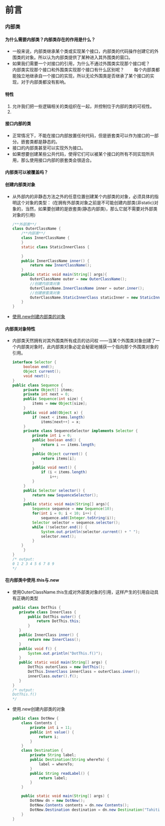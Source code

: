 # 前言
### 内部类

#### 为什么需要内部类？内部类存在的作用是什么？

   - 一般来说，内部类继承某个类或实现某个接口，内部类的代码操作创建它的外围类的对象。所以认为内部类提供了某种进入其外围类的窗口。
   - 如果我们需要一个对接口的引用，为什么不通过外围类实现那个接口呢？　　
      内部类实现那个接口和外围类实现那个接口有什么区别呢？　　
        每个内部类都能独立地继承自一个接口的实现，所以无论外围类是否继承了某个接口的实现，对于内部类都没有影响。


#### 特性

   1. 允许我们把一些逻辑相关的类组织在一起，并控制位于内部的类的可视性。
   2. 


#### 接口内部的类

   - 正常情况下，不能在接口内部放置任何代码，但是嵌套类可以作为接口的一部分。嵌套类都是静态的。
   - 接口的内部类甚至可以实现外为接口。
   - 如果想要创建某些公共代码，使得它们可以被某个接口的所有不同实现所共用，那么使用接口内部的嵌套类会很适合。


#### 内部类可以被覆盖吗？

#### 创建内部类对象

   - 从外部内的非静态方法之外的任意位置创建某个内部类的对象，必须具体的指明这个对象的类型：
   (在拥有外部类对象之前是不可能创建内部类(非static)对象的，当然，如果要创建的是嵌套类(静态内部类)，那么它就不需要对外部类对象的引用)
   
       ```java
       /**外部类**/
       class OuterClassName {
           /**内部类**/
           class InnerClassName {
           }
           static class StaticInnerClass {
               
           }
           public InnerClassName inner() {
               return new InnerClassName();
           }
           public static void main(String[] args){
               OuterClassName outer = new OuterClassName();
               //创建内部类对象
               OuterClassName.InnerClassName inner = outer.inner();  
               //创建嵌套类对象
               OuterClassName.StaticInnerClass staticInner = new StaticInnerClass();     
           }
       }

       ```
   - [使用.new创建内部类的对象](#在内部类中使用this与new)
       
       
#### 内部类对象特性

   - 内部类天然拥有对其外围类所有成员的访问权 
   ——当某个外围类对象创建了一个内部类对象时，此内部类对象必定会秘密地捕获一个指向那个外围类对象的引用。
   
        ```java
        interface Selector {
             boolean end();
             Object current();
             void next();
        }
        public class Sequence {
             private Object[] items;
             private int next = 0;
             public Sequence(int size) {
                 items = new Object[size];
             }
             public void add(Object x) {
                 if (next < items.length)
                     items[next++] = x;
             }
             private class SequenceSelector implements Selector {
                 private int i = 0;
                 public boolean end() {
                     return i == items.length;
                 }
                 public Object current() {
                     return items[i];
                 }
                 public void next() {
                     if (i < items.length)
                         i++;
                 }
             }
             public Selector selector() {
                 return new SequenceSelector();
             }
             public static void main(String[] args){
                 Sequence sequence = new Sequence(10);
                 for(int i = 0; i < 10; i++) {
                     sequence.add(Integer.toString(i));
                 Selector selector = sequence.selector();
                 while (!selector.end()) {
                     System.out.println(selector.current() + " ");
                     selector.next();
                 }
            }
             }
        }
        /* output:
        0 1 2 3 4 5 6 7 8 9 
        */
        ```
        
#### 在内部类中使用.this与.new
    
   - 使用OuterClassName.this生成对外部类对象的引用，这样产生的引用自动具有正确的类型
   
        ```java
        public class DotThis {
           private class InnerClass {
               public DotThis outer() {
                   return DotThis.this;
               }
           }
           public InnerClass inner() {
               return new InnerClass();
           }
           public void f() {
               System.out.println("DotThis.f()");
           }
           public static void main(String[] args) {
               DotThis outerClass = new DotThis();
               DotThis.InnerClass innerClass = outerClass.inner();
               innerClass.outer().f();
           }
        }
        /* output:
        DotThis.f()
        */
        ```
   - 使用.new创建内部类的对象
   
        ```java
        public class DotNew {
            class Contents {
                private int i = 11;
                public int value() {
                    return i;
                }
            }
            class Destination {
                private String label;
                public Destination(String whereTo) {
                    label = whereTo;
                }
                public String readLabel() {
                    return label;
                }
            }
        
            public static void main(String[] args) {
                DotNew dn = new DotNew();
                DotNew.Contents contents = dn.new Contents();
                DotNew.Destination destination = dn.new Destination("Tahiti");
            }
        }
        ```
        
        


